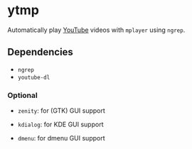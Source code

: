ytmp
====

Automatically play [YouTube] videos with `mplayer` using `ngrep`.

Dependencies
------------

* `ngrep`
* `youtube-dl`

### Optional

* `zenity`: for (GTK) GUI support
* `kdialog`: for KDE GUI support
* `dmenu`: for dmenu GUI support

  [1]: http://aur.archlinux.org/packages.php?ID=40172
  [YouTube]: http://www.youtube.com/
